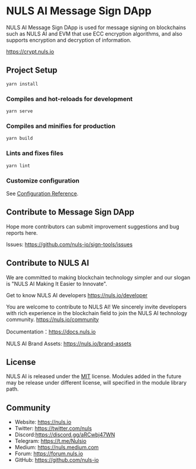 # NULS AI Message Sign DApp

NULS AI Message Sign DApp is used for message signing on blockchains such as NULS AI and EVM that use ECC encryption algorithms, and also supports encryption and decryption of information.

https://crypt.nuls.io


## Project Setup
```
yarn install
```

### Compiles and hot-reloads for development
```
yarn serve
```

### Compiles and minifies for production
```
yarn build
```

### Lints and fixes files
```
yarn lint
```

### Customize configuration
See [Configuration Reference](https://cli.vuejs.org/config/).


## Contribute to Message Sign DApp

Hope more contributors can submit improvement suggestions and bug reports here. 

Issues: https://github.com/nuls-io/sign-tools/issues


## Contribute to NULS AI
We are committed to making blockchain technology simpler and our slogan is "NULS AI Making It Easier to Innovate".

Get to know NULS AI developers
https://nuls.io/developer

You are welcome to contribute to NULS AI! We sincerely invite developers with rich experience in the blockchain field to join the NULS AI technology community.
https://nuls.io/community

Documentation：https://docs.nuls.io

NULS AI Brand Assets: https://nuls.io/brand-assets



## License

NULS AI is released under the [MIT](http://opensource.org/licenses/MIT) license.
Modules added in the future may be release under different license, will specified in the module library path.

## Community

- Website: https://nuls.io
- Twitter: https://twitter.com/nuls
- Discord:https://discord.gg/aRCwbj47WN
- Telegram: https://t.me/Nulsio
- Medium: https://nuls.medium.com
- Forum: https://forum.nuls.io
- GitHub: https://github.com/nuls-io

####  
